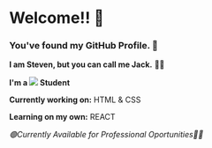 # Welcome!! 👋

<!--
**jcy2704/jcy2704** is a ✨ _special_ ✨ repository because its `README.md` (this file) appears on your GitHub profile.

Here are some ideas to get you started:

- 🔭 I’m currently working on ...
- 🌱 I’m currently learning ...
- 👯 I’m looking to collaborate on ...
- 🤔 I’m looking for help with ...
- 💬 Ask me about ...
- 📫 How to reach me: ...
- 😄 Pronouns: ...
- ⚡ Fun fact: ...
-->

### You've found my GitHub Profile. 👾
**I am Steven, but you can call me Jack.** 🙋‍♂️

**I'm a ![](https://img.shields.io/badge/Microverse-blueviolet) Student**

**Currently working on:** HTML & CSS

**Learning on my own:** REACT

*🟢Currently Available for Professional Oportunities👨‍💻*
